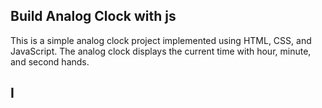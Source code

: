 ## Build Analog Clock with js

This is a simple analog clock project implemented using HTML, CSS, and JavaScript. The analog clock displays the current time with hour, minute, and second hands.


## I
